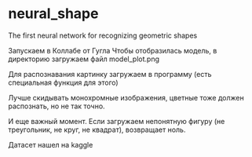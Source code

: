 # neural_shape
 The first neural network for recognizing geometric shapes


Запускаем в Коллабе от Гугла
Чтобы отобразилась модель, в директорию загружаем файл model_plot.png

Для распознавания картинку загружаем в программу (есть специальная функция для этого)

Лучше скидывать монохромные изображения, цветные тоже должен распознать, но не так точно.


И еще важный момент. Если загружаем непонятную фигуру (не треугольник, не круг, не квадрат), возвращает ноль.

Датасет нашел на kaggle